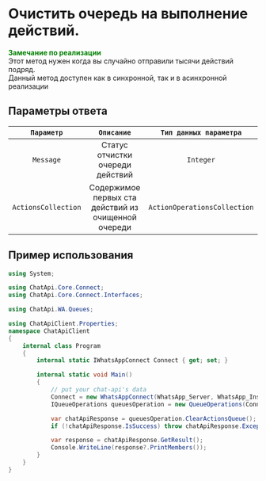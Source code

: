 ﻿# Очистить очередь на выполнение действий.
**<span style="color:green">Замечание по реализации</span>** <br/>
Этот метод нужен когда вы случайно отправили тысячи действий подряд. <br/>
Данный метод доступен как в синхронной, так и в асинхронной реализации

## Параметры ответа
|  `Параметр`   | `Описание`                            | `Тип данных параметра`      | 
|:-------------:|:-------------------------------------:|:---------------------------:|
|`Message`      |  Статус отчистки очереди действий     | `Integer`                   |
|`ActionsCollection` | Содержимое первых ста действий из очищенной очереди     | `ActionOperationsCollection` |

## Пример использования
```csharp
using System;

using ChatApi.Core.Connect;
using ChatApi.Core.Connect.Interfaces;

using ChatApi.WA.Queues;

using ChatApiClient.Properties;
namespace ChatApiClient
{
    internal class Program
    {
        internal static IWhatsAppConnect Connect { get; set; }

        internal static void Main()
        {
            // put your chat-api's data
            Connect = new WhatsAppConnect(WhatsApp_Server, WhatsApp_Instance, WhatsApp_Token); 
            IQueueOperations queuesOperation = new QueueOperations(Connect);

            var chatApiResponse = queuesOperation.ClearActionsQueue();
            if (!chatApiResponse.IsSuccess) throw chatApiResponse.Exception!;

            var response = chatApiResponse.GetResult();
            Console.WriteLine(response?.PrintMembers());
        }
    }
}
```